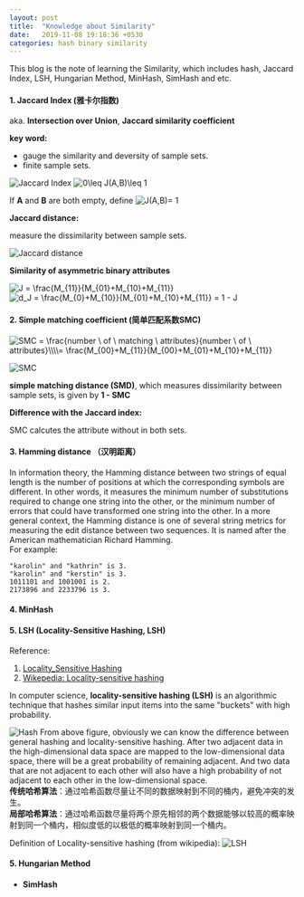 ```yaml
---
layout: post
title:  "Knowledge about Similarity"
date:   2019-11-08 19:18:36 +0530
categories: hash binary similarity
---
```

This blog is the note of learning the Similarity, which includes hash, Jaccard Index, LSH, Hungarian Method, MinHash, SimHash and etc.



#### 1. Jaccard Index (雅卡尔指数)
aka. **Intersection over Union**, **Jaccard similarity coefficient**    

**key word:**    

- gauge the similarity and deversity of sample sets.
- finite sample sets.


![Jaccard Index](https://raw.githubusercontent.com/yasong/pics/master/blog/JI.png) 
<img src="https://latex.codecogs.com/gif.latex?0\leq&space;J(A,B)\leq&space;1" title="0\leq J(A,B)\leq 1" />   

If **A** and **B** are both empty, define <img src="https://latex.codecogs.com/gif.latex?J(A,B)=&space;1" title="J(A,B)= 1" />

**Jaccard distance:**

measure the dissimilarity between sample sets.    

![Jaccard distance](https://raw.githubusercontent.com/yasong/pics/master/blog/JD.png) 

**Similarity of asymmetric binary attributes**

<img src="https://latex.codecogs.com/gif.latex?J&space;=&space;\frac{M_{11}}{M_{01}&plus;M_{10}&plus;M_{11}}" title="J = \frac{M_{11}}{M_{01}+M_{10}+M_{11}}" />    

<img src="https://latex.codecogs.com/gif.latex?d_J&space;=&space;\frac{M_{0}&plus;M_{10}}{M_{01}&plus;M_{10}&plus;M_{11}}&space;=&space;1&space;-&space;J" title="d_J = \frac{M_{0}+M_{10}}{M_{01}+M_{10}+M_{11}} = 1 - J" />

#### 2. Simple matching coefficient (简单匹配系数SMC)

<img src="https://latex.codecogs.com/gif.latex?SMC&space;=&space;\frac{number&space;\&space;of&space;\&space;matching&space;\&space;attributes}{number&space;\&space;of&space;\&space;attributes}\\\\=&space;\frac{M_{00}&plus;M_{11}}{M_{00}&plus;M_{01}&plus;M_{10}&plus;M_{11}}" title="SMC = \frac{number \ of \ matching \ attributes}{number \ of \ attributes}\\\\= \frac{M_{00}+M_{11}}{M_{00}+M_{01}+M_{10}+M_{11}}" />

![SMC](https://raw.githubusercontent.com/yasong/pics/master/blog/SMC.png) 

**simple matching distance (SMD)**, which measures dissimilarity between sample sets, is given by **1 - SMC** 

**Difference with the Jaccard index:**    

SMC calcutes the attribute without in both sets.

#### 3. Hamming distance （汉明距离）
In information theory, the Hamming distance between two strings of equal length is the number of positions at which the corresponding symbols are different.  In other words, it measures the minimum number of substitutions required to change one string into the other, or the minimum number of errors that could have transformed one string into the other. In a more general context, the Hamming distance is one of several string metrics for measuring the edit distance between two sequences. It is named after the American mathematician Richard Hamming.    
For example:    
```
"karolin" and "kathrin" is 3.
"karolin" and "kerstin" is 3.
1011101 and 1001001 is 2.
2173896 and 2233796 is 3.
```
#### 4. MinHash


#### 5. LSH (Locality-Sensitive Hashing, LSH)
Reference:     
1. [Locality_Sensitive Hashing](https://towardsdatascience.com/understanding-locality-sensitive-hashing-49f6d1f6134)
2. [Wikepedia: Locality-sensitive hashing](https://en.wikipedia.org/wiki/Locality-sensitive_hashing)

In computer science, **locality-sensitive hashing (LSH)** is an algorithmic technique that hashes similar input items into the same "buckets" with high probability.


![Hash](https://raw.githubusercontent.com/yasong/pics/master/blog/hash.png) 
From above figure, obviously we can  know the difference between general hashing and locality-sensitive hashing. After two adjacent data in the high-dimensional data space are mapped to the low-dimensional data space, there will be a great probability of remaining adjacent. And two data that are not adjacent to each other will also have a high probability of not adjacent to each other in the low-dimensional space.    
**传统哈希算法**：通过哈希函数尽量让不同的数据映射到不同的桶内，避免冲突的发生。    
**局部哈希算法**：通过哈希函数尽量将两个原先相邻的两个数据能够以较高的概率映射到同一个桶内，相似度低的以极低的概率映射到同一个桶内。

Definition of Locality-sensitive hashing (from wikipedia):
![LSH](https://raw.githubusercontent.com/yasong/pics/master/blog/LSHdefinition.png) 

#### 5. Hungarian Method


- #### SimHash